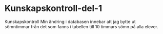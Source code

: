 # Kunskapskontroll-del-1
Kunskapskontroll
Min ändring i databasen innebar att jag bytte ut sömntimmar från det som fanns i tabellen till 10 timmars sömn på alla elever.
